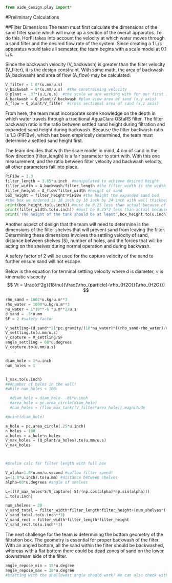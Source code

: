 ```python
from aide_design.play import*
```
#Preliminary Calculations

##Filter Dimensions
The team must first calculate the dimensions of the sand filter space which will make up a section of the overall apparatus. To do this, HorFi takes into account the velocity at which water moves through a sand filter and the desired flow rate of the system. Since creating a 1 L/s apparatus would take all semester, the team begins with a scale model at 0.1 L/s.

Since the backwash velocity (V_backwash) is greater than the filter velocity (V_filter), it is the design constraint. With some math, the area of backwash (A_backwash) and area of flow (A_flow) may be calculated.


```python
V_filter = 1.8*(u.mm/u.s)
V_backwash = 9*(u.mm/u.s)  #the constraining velocity
Q_plant = .37*(u.L/u.s)  #the scale we are working with for our first iteration of the filter, manipulated to achieve desired width
A_backwash = Q_plant/V_backwash #plan view area of sand (x,y axis)
A_flow = Q_plant/V_filter  #cross sectional area of sand (x,z axis)
```
From here, the team must incorporate some knowledge on the depth in which water travels through a traditional AguaClara OStaRS filter. The filter backwash ratio is the ratio between settled sand height during filtration and expanded sand height during backwash. Because the filter backwash ratio is 1.3 (PiFiBw), which has been empirically determined, the team must determine a settled sand height first.

The team decides that with the scale model in mind, 4 cm of sand in the flow direction (filter_length) is a fair parameter to start with. With this one measurement, and the ratio between filter velocity and backwash velocity, all other parameters fall into place.

```python
PiFiBw = 1.3
filter_length = 3.65*u.inch  #manipulated to achieve desired height
filter_width = A_backwash/filter_length #the filter width is the width for BOTH areas
filter_height = A_flow/filter_width #height of sand
box_height = filter_height*PiFiBw #the height the expanded sand bed
#the box we ordered is 18 inch by 18 inch by 24 inch with wall thickness of 0.25 inches
print(box_height.to(u.inch)) #must be 0.25 less than actual because of thickness of the box floor ordered
print(filter_width.to(u.inch)) #must be 0.25*2 less than actual because of thickness of walls on either side
print('The height of the tank should be at least',box_height.to(u.inch),'with a cross-sectional width of',filter_width.to(u.inch),'(thicknesses omitted).')
```

Another aspect of design that the team will need to  determine is the dimensions of the filter shelves that will prevent sand from leaving the filter. Determining these dimensions involves the settling velocity of sand, distance between shelves (S), number of holes, and the forces that will be acting on the shelves during normal operation and during backwash.

A safety factor of 2 will be used for the capture velocity of the sand to further ensure sand will not escape.

Below is the equation for terminal settling velocity where d is diameter, $\nu$ is kinematic viscocity
$$ Vt = \frac{d^2g}{18\nu}(\frac{\rho_{particle}-\rho_{H2O}}{\rho_{H2O}}) $$

```python
rho_sand = 1602*u.kg/u.m**3
rho_water = 1000*u.kg/u.m**3
nu_water = 1*10**-6 *u.m**2/u.s
d_sand = .5*u.mm
SF = 2 #safety factor

V_settling=(d_sand**2)*pc.gravity/(18*nu_water)*((rho_sand-rho_water)/rho_water)
V_settling.to(u.mm/u.s)
V_capture = V_settling/SF
angle_settling = 60*u.degrees
V_capture.to(u.mm/u.s)


diam_hole = 1*u.inch
num_holes = 1


l_max.to(u.inch)
###number of holes in the wall!
#while num_holes < 100:

  #diam_hole = diam_hole- .01*u.inch
  #area_hole = pc.area_circle(diam_hole)
  #num_holes = (flow_max_tank/(V_filter*area_hole)).magnitude

#print(diam_hole)

a_hole = pc.area_circle(.25*u.inch)
n_holes = 100
a_holes = a_hole*n_holes
V_max_holes = (Q_plant/a_holes).to(u.mm/u.s)
V_max_holes



#prelim calc for filter length with full box

V_alpha=1.8*u.mm/u.second #upflow filter speed!
S=(1.8*u.inch).to(u.mm) #distance between shelves
alpha=60*u.degrees #angle of shelves

L=(((V_max_holes*S/V_capture)-S)/(np.cos(alpha)*np.sin(alpha)))
L.to(u.inch)

num_shelves = 20
V_sand_total = filter_width*filter_length*filter_height+(num_shelves*((L**2)/2)*np.sin(alpha)*np.cos(alpha)*filter_width)
V_sand_total.to(u.inch**3)
V_sand_rect = filter_width*filter_length*filter_height
V_sand_rect.to(u.inch**3)

```




The next challenge for the team is determining the bottom geometry of the filtration box. The geometry is essential for proper backwash of the filter. With an angled bottom, all the sand within the filter should be backwashed, whereas with a flat bottom there could be dead zones of sand on the lower downstream side of the filter.

```python
angle_repose_min = 15*u.degree
angle_repose_max = 30*u.degree
#starting with the shallowest angle should work? We can also check with our sand


```
